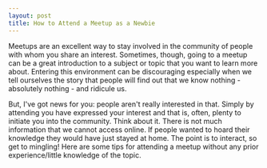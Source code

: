 ```yaml
---
layout: post
title: How to Attend a Meetup as a Newbie
---
```



Meetups are an excellent way to stay involved in the community of people with whom you share an interest. Sometimes, though, going to a meetup can be a great introduction to a subject or topic that you want to learn more about. Entering this environment can be discouraging especially when we tell ourselves the story that people will find out that we know nothing - absolutely nothing - and ridicule us.

But, I've got news for you: people aren't really interested in that. Simply by attending you have expressed your interest and that is, often, plenty to initiate you into the community. Think about it. There is not much information that we cannot access online. If people wanted to hoard their knowledge they would have just stayed at home. The point is to interact, so get to mingling! Here are some tips for attending a meetup without any prior experience/little knowledge of the topic.


